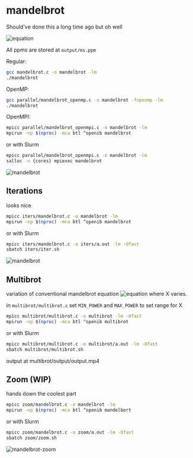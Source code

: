 # mandelbrot
Should've done this a long time ago but oh well


![equation](https://render.githubusercontent.com/render/math?math=z_{n%2B1}%20-%3E%20z_n^2%20%2B%20c&mode=inline)


All ppms are stored at `output/ms.ppm`

Regular:
```bash
gcc mandelbrot.c -o mandelbrot -lm
./mandelbrot
```

OpenMP:
```bash
gcc parallel/mandelbrot_openmp.c -o mandelbrot -fopenmp -lm
./mandelbrot
```

OpenMPI:
```bash
mpicc parallel/mandelbrot_openmpi.c -o mandelbrot -lm
mpirun -np $(nproc) -mca btl ^openib mandelbrot
```

or with Slurm
```bash
mpicc parallel/mandelbrot_openmpi.c -o mandelbrot -lm
salloc -n {cores} mpiexec mandelbrot
```

![mandelbrot](https://github.com/abagali1/mandelbrot/raw/master/output/readme.png)

## Iterations
looks nice

```bash
mpicc iters/mandelbrot.c -o mandelbrot -lm
mpirun -np $(nproc) -mca btl ^openib mandelbrot
```

or with Slurm
```bash
mpicc iters/mandelbrot.c -o iters/a.out -lm -Ofast 
sbatch iters/iter.sh
```

![mandelbrot](https://github.com/abagali1/mandelbrot/blob/master/iters/output.gif)

## Multibrot
variation of conventional mandelbrot equation
![equation](https://render.githubusercontent.com/render/math?math=z_{n%2B1}%20-%3E%20z_n^x%20%2B%20c&mode=inline)
where X varies.

in `multibrot/multibrot.c` set `MIN_POWER` and `MAX_POWER` to set range for X 

```bash
mpicc multibrot/multibrot.c -o multibrot -lm -Ofast
mpirun -np $(nproc) -mca btl ^openib multibrot
```

or with Slurm
```bash
mpicc multibrot/multibrot.c -o multibrot/a.out -lm -Ofast
sbatch multibrot/multibrot.sh
```

output at multibrot/output/output.mp4

## Zoom (WIP)
hands down the coolest part

```bash
mpicc zoom/mandelbrot.c -o mandelbrot -lm
mpirun -np $(nproc) -mca btl ^openib mandelbort
```
or with Slurm
```bash
mpicc zoom/mandelbrot.c -o zoom/a.out -lm -Ofast
sbatch zoom/zoom.sh
```

![mandelbrot-zoom](https://github.com/abagali1/mandelbrot/blob/master/zoom/zoom.gif)

